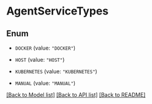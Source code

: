 # AgentServiceTypes

## Enum


* `DOCKER` (value: `"DOCKER"`)

* `HOST` (value: `"HOST"`)

* `KUBERNETES` (value: `"KUBERNETES"`)

* `MANUAL` (value: `"MANUAL"`)


[[Back to Model list]](../README.md#documentation-for-models) [[Back to API list]](../README.md#documentation-for-api-endpoints) [[Back to README]](../README.md)


